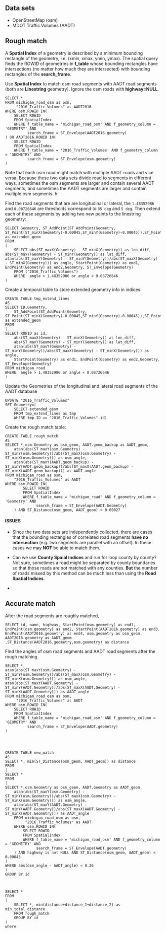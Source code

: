 ## Data sets
* OpenStreetMap (osm)
* MDOT Traffic Volumes (AADT)
## Rough match
A **Spatial Index** of a geometry is described by a minimum bounding rectangle of the geometry, i.e. (xmin, xmax, ymin, ymax).  The spatial query finds the ROWID of geometries in **f_table** whose bounding rectangles have intersections (no matter how much they are intersected) with bounding rectangles of the **search_frame**.

Use **Spatial Index** to match osm road segments with AADT road segments (both are **Linestring** geometry). Ignore the osm roads with **highway=NULL**.
 
	SELECT *
	FROM michigan_road_osm as osm,
	     "2016_Traffic_Volumes" as AADT2016
	WHERE osm.ROWID IN(
		SELECT ROWID
		FROM SpatialIndex
		WHERE f_table_name = 'michigan_road_osm' AND f_geometry_column = 'GEOMETRY' AND
		      search_frame = ST_Envelope(AADT2016.geometry)
	) OR AADT2016.ROWID IN(
		SELECT ROWID
		FROM SpatialIndex
		WHERE f_table_name = '2016_Traffic_Volumes' AND f_geometry_column = 'GEOMETRY' AND
		      search_frame = ST_Envelope(osm.geometry)
	)

Note that each osm road might match with multiple AADT roads and vice versa. Because these two data sets divide road to segments in different ways, sometimes the osm segments are larger and contain several AADT segments, and sometimes the AADT segments are larger and contain multiple osm segments.
h

Find the road segments that are are longitudinal or lateral, the ```1.48352986``` and ```0.08726646``` are thresholds correspond to ```85 deg``` and ```5 deg```. Then extend each of these segments by adding two new points to the linestring geometry:

	SELECT Geometry, ST_AddPoint(ST_AddPoint(Geometry, ST_Point(ST_minX(Geometry)-0.00045,ST_minY(Geometry)-0.00045)),ST_Point(ST_maxX(Geometry)-0.00045,ST_maxY(Geometry)+0.00045)) as extended_geom
	FROM
	(
		SELECT abs(ST_maxX(Geometry) - ST_minX(Geometry)) as lon_diff, abs(ST_maxY(Geometry) - ST_minY(Geometry)) as lat_diff, atan(abs(ST_maxY(Geometry) - ST_minY(Geometry))/abs(ST_maxX(Geometry) - ST_minX(Geometry))) as angle, StartPoint(Geometry) as end1, EndPoint(Geometry) as end2,Geometry, ST_Envelope(Geometry)
		FROM ("2016_Traffic_Volumes")
		WHERE  angle > 1.48352986 or angle < 0.08726646
	)
	
	
	
Create a temporal table to store extended geometry info in indices

	CREATE TABLE tmp_extend_lines
	AS
	SELECT ID,Geometry, 
		ST_AddPoint(ST_AddPoint(Geometry, ST_Point(ST_minX(Geometry)-0.00045,ST_minY(Geometry)-0.00045)),ST_Point(ST_maxX(Geometry)+0.00045,ST_maxY(Geometry)+0.00045)) as extended_geom
	FROM
	(
	SELECT ROWID as id,
		abs(ST_maxX(Geometry) - ST_minX(Geometry)) as lon_diff, 
		abs(ST_maxY(Geometry) - ST_minY(Geometry)) as lat_diff,
		atan(abs(ST_maxY(Geometry) - ST_minY(Geometry))/abs(ST_maxX(Geometry) - ST_minX(Geometry))) as angle,
		StartPoint(Geometry) as end1, EndPoint(Geometry) as end2,Geometry, ST_Envelope(Geometry)
	FROM michigan_road
	WHERE  angle > 1.48352986 or angle < 0.08726646
	)
	
	
Update the Geometries of the longitudinal and lateral road segments of the AADT database

	UPDATE "2016_Traffic_Volumes"
	SET Geometry=(
		SELECT extended_geom
		FROM tmp_extend_lines as tmp
		WHERE tmp.ID == "2016_Traffic_Volumes".id)	
	
 
Create the rough match table:

	CREATE TABLE rough_match
	AS
	SELECT *,osm.Geometry as osm_geom, AADT.geom_backup as AADT_geom,
		atan(abs(ST_maxY(osm.Geometry) - ST_minY(osm.Geometry))/abs(ST_maxX(osm.Geometry) - ST_minX(osm.Geometry))) as osm_angle,
		atan(abs(ST_maxY(AADT.geom_backup) - ST_minY(AADT.geom_backup))/abs(ST_maxX(AADT.geom_backup) - ST_minX(AADT.geom_backup))) as AADT_angle
	FROM michigan_road as osm,
		"2016_Traffic_Volumes" as AADT
	WHERE osm.ROWID IN(
			SELECT ROWID
			FROM SpatialIndex
			WHERE f_table_name = 'michigan_road' AND f_geometry_column = 'Geometry' AND
			      search_frame = ST_Envelope(AADT.Geometry)
		) AND ST_Distance(osm_geom, AADT_geom) < 0.00027


#### ISSUES

* SInce the two data sets are independently collected, there are cases that the bounding rectangles of correlated road segments **have no intersection** (e.g. two segments are parallel with an offset). In these cases we may **NOT** be able to match them.

* Can we use **County Spaial Indices** and run for loop county by county? Not sure, sometimes a road might be separated by county boundaries so that those roads are not matched with any counties.
**But** the number of roads missed by this method can be much less than using the **Road Spatial Indices**.

* 

## Accurate match

After the road segments are roughly matched,  

	SELECT id, name, highway, StartPoint(osm.geometry) as end1, EndPoint(osm.geometry) as end2, StartPoint(AADT2016.geometry) as end3, EndPoint(AADT2016.geometry) as end4, osm.geometry as osm_geom, AADT2016.geometry as AADT_geom ,ST_Distance(AADT2016.geometry,osm.geometry) as distance
	
	
FInd the angles of osm road segments and AADT road segments after the rough matching.
	
	SELECT *,
	atan(abs(ST_maxY(osm.Geometry) - ST_minY(osm.Geometry))/abs(ST_maxX(osm.Geometry) - ST_minX(osm.Geometry))) as osm_angle,
	atan(abs(ST_maxY(AADT.Geometry) - ST_minY(AADT.Geometry))/abs(ST_maxX(AADT.Geometry) - ST_minX(AADT.Geometry))) as AADT_angle
	FROM michigan_road_osm as osm,
	     "2016_Traffic_Volumes" as AADT
	WHERE osm.ROWID IN(
		SELECT ROWID
		FROM SpatialIndex
		WHERE f_table_name = 'michigan_road_osm' AND f_geometry_column = 'GEOMETRY' AND
		      search_frame = ST_Envelope(AADT.geometry)
	)
	
	

	
	CREATE TABLE new_match
	AS
	SELECT *, min(ST_Distance(osm_geom, AADT_geom)) as distance
	FROM
	(
	SELECT *
	FROM
	(
	SELECT *,osm.Geometry as osm_geom, AADT.Geometry as AADT_geom,
		atan(abs(ST_maxY(osm.Geometry) - ST_minY(osm.Geometry))/abs(ST_maxX(osm.Geometry) - ST_minX(osm.Geometry))) as osm_angle,
		atan(abs(ST_maxY(AADT.Geometry) - ST_minY(AADT.Geometry))/abs(ST_maxX(AADT.Geometry) - ST_minX(AADT.Geometry))) as AADT_angle
		FROM michigan_road_osm as osm,
		     "2016_Traffic_Volumes" as AADT
		WHERE osm.ROWID IN(
			SELECT ROWID
			FROM SpatialIndex
			WHERE f_table_name = 'michigan_road_osm' AND f_geometry_column = 'GEOMETRY' AND
			      search_frame = ST_Envelope(AADT.geometry)
		) AND highway is not NULL AND ST_Distance(osm_geom, AADT_geom) < 0.00045
	)
	WHERE abs(osm_angle - AADT_angle) < 0.26
	) 
	GROUP BY id



	SELECT *
	FROM 
	(
		SELECT *, min(distance+distance_1+distance_2) as min_total_distance
		FROM rough_match
		GROUP BY id
	)
	where
